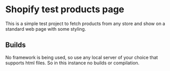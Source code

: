 # Shopify test products page

This is a simple test project to fetch products from any store and show on a standard web page with some styling.

## Builds

No framework is being used, so use any local server of your choice that supports html files. So in this instance no builds or compilation.



